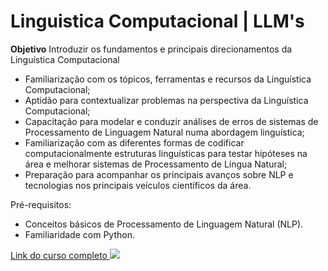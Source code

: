 # Linguistica Computacional | LLM's

**Objetivo**
Introduzir os fundamentos e principais direcionamentos da Linguística Computacional

* Familiarização com os tópicos, ferramentas e recursos da Linguística Computacional;
* Aptidão para contextualizar problemas na perspectiva da Linguística Computacional;
* Capacitação para modelar e conduzir análises de erros de sistemas de Processamento de Linguagem Natural numa abordagem linguística;
* Familiarização com as diferentes formas de codificar computacionalmente estruturas linguísticas para testar hipóteses na área e melhorar sistemas de Processamento de Língua Natural;
* Preparação para acompanhar os principais avanços sobre NLP e tecnologias nos principais veículos científicos da área.

Pré-requisitos:
* Conceitos básicos de Processamento de Linguagem Natural (NLP).
* Familiaridade com Python.


<a href="https://www.youtube.com/watch?v=T4_J6Q2E4k0&list=PLLrlHSmC0Mw73a1t73DEjgGMPyu8QssWT&index=1" target="_blank" >Link do curso completo </a>
<img src="https://uploads-ssl.webflow.com/5ec6a20095cdf182f108f666/5f22908f09f2341721cd8901_AI%20poster.png">
